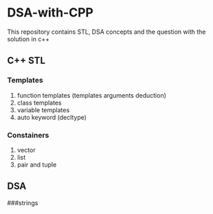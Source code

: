 # DSA-with-CPP
This repository contains STL, DSA concepts and the question with the solution in c++

## C++ STL
### Templates
1. function templates (templates arguments deduction)
2. class templates
3. variable templates
4. auto keyword (decltype)
### Constainers
1. vector 
2. list
3. pair and tuple

## DSA
###strings
